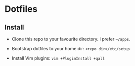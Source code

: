 # Dotfiles

## Install

* Clone this repo to your favourite directory. I prefer `~/apps`.

* Bootstrap dotfiles to your home dir: `<repo_dir>/etc/setup`

* Install Vim plugins: `vim +PluginInstall +qall`

